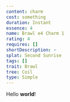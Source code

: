```yaml
---
content: charm
cost: something
duration: Instant
essence: 4
name: Brawl e4 Charm 1
rating: 4
requires: []
shortDescription: ~
splat: Second Sunrise
tags: []
trait: Brawl
tree: Coil
type: Simple
---
```


Hello **world**!
